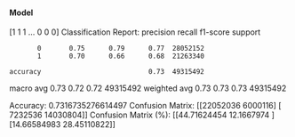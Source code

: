 #### Model
[1 1 1 ... 0 0 0]
Classification Report:
              precision    recall  f1-score   support

           0       0.75      0.79      0.77  28052152
           1       0.70      0.66      0.68  21263340

    accuracy                           0.73  49315492
   macro avg       0.73      0.72      0.72  49315492
weighted avg       0.73      0.73      0.73  49315492

Accuracy: 0.7316735276614497
Confusion Matrix:
[[22052036  6000116]
 [ 7232536 14030804]]
Confusion Matrix (%):
[[44.71624454 12.1667974 ]
 [14.66584983 28.45110822]]
